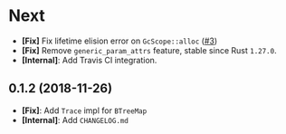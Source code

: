# Next

- **[Fix]** Fix lifetime elision error on `GcScope::alloc` ([#3](https://github.com/open-flash/rust-scoped-gc/pull/3))
- **[Fix]** Remove `generic_param_attrs` feature, stable since Rust `1.27.0`.
- **[Internal]**: Add Travis CI integration.

## 0.1.2 (2018-11-26)

- **[Fix]**: Add `Trace` impl for `BTreeMap`
- **[Internal]**: Add `CHANGELOG.md`
